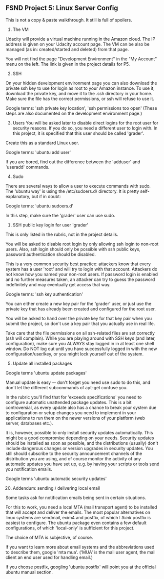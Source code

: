 ## FSND Project 5: Linux Server Config

This is not a copy & paste walkthrough. It still is full of spoilers.

1. The VM

  Udacity will provide a virtual machine running in the Amazon cloud. The
  IP address is given on your Udacity account page. The VM can be also be
  managed (as in: created/started and deleted) from that page.

  You will not find the page "Development Environment" in the "My Account"
  menu on the left. The link is given in the project details for P5.

2. SSH

  On your hidden development environment page you can also download the 
  private ssh key to use for login as root to your Amazon instance. To use it,
  download the private key, and move it to the .ssh directory in your home.
  Make sure the file has the correct permissions, or ssh will refuse to
  use it.

  Google terms: 'ssh private key location', 'ssh permissions too open'
  (These steps are also documented on the development environment page.)

3. Users
  You will be asked later to disable direct logins for the root user for 
  security reasons. If you do so, you need a different user to login with.
  In this project, it is specified that this user should be called 'grader'.

  Create this as a standard Linux user.

  Google terms: 'ubuntu add user'

  If you are bored, find out the difference between the 'adduser' and 'useradd'
  commands.

4. Sudo

  There are several ways to allow a user to execute commands with sudo. The
  'ubuntu way' is using the /etc/sudoers.d/ directory. It is pretty
  self-explanatory, but if in doubt:

  Google terms: 'ubuntu sudoers.d'

  In this step, make sure the 'grader' user can use sudo.

  1. SSH public key login for user 'grader'

  This is only listed in the rubric, not in the project details.

  You will be asked to disable root login by only allowing ssh login to 
  non-root users. Also, ssh login should only be possible with ssh public 
  keys, password authentication should be disabled. 

  This is a very common security best practice: attackers know that every 
  system has a user 'root' and will try to login with that account. Attackers 
  do not know how you named your non-root users. If password login is enabled 
  and no further measures taken, an attacker can try to guess the password 
  indefinitely and may eventually get access that way.

  Google terms: 'ssh key authentication'

  You can either create a new key pair for the 'grader' user, or just use the
  private key that has already been created and configured for the root user.

  You will be asked to hand over the private key for that key pair when you
  submit the project, so don't use a key pair that you actually use in real 
  life.

  Take care that the file permissions on all ssh-related files are set 
  correctly (ssh will complain). While you are playing around with SSH keys 
  (and later, configuration), make sure you ALWAYS stay logged in in at least 
  one shell window. Do NOT log out until you have successfully logged in with 
  the new configuration/user/key, or you might lock yourself out of the 
  system.

5. Update all installed packages

  Google terms 'ubuntu update packages'

  Manual update is easy -- don't forget you need use sudo to do this, and
  don't let the different subcommands of apt-get confuse you.

  In the rubric you'll find that for 'exceeds specifications' you need to
  configure automatic unattended package updates. This is a bit controversial,
  as every update also has a chance to break your system due to configuration
  or setup changes you need to implement in your applications to run them on 
  the newer versions of your platform (web server, databases etc.).

  It is, however, possible to only install security updates automatically. 
  This might be a good compromise depending on your needs. Security updates 
  should be installed as soon as possible, and the distributions (usually) 
  don't include dangerous changes or version upgrades in security updates. You   still should subscribe to the security announcement channels of the 
  distribution you are using, and of course monitor the activity of any 
  automatic updates you have set up, e.g. by having your scripts or tools
  send you notification emails.

  Google terms 'ubuntu automatic security updates'


20. Addendum: sending / delivering local email

  Some tasks ask for notification emails being sent in certain situations.

  For this to work, you need a local MTA (mail transport agent) to be installed
  that will accept and deliver the emails. The most popular alternatives on
  linux systems are sendmail, exim4 and postfix, of which I _think_ postfix is
  easiest to configure. The ubuntu package even contains a few default 
  configurations, of which 'local-only' is sufficient for this project.

  The choice of MTA is subjective, of course.

  If you want to learn more about email systems and the abbreviations used
  to describe them, google 'mta mua'. ('MUA' is the mail user agent, the mail
  client an end user used for handling email.)

  If you choose postfix, googling 'ubuntu postfix' will point you at the
  official ubuntu manual section.
